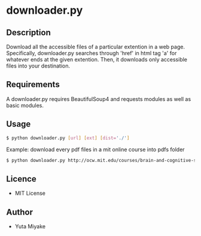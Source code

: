 # downloader.py

## Description
Download all the accessible files of a particular extention in a web page. Specifically, downloader.py searches through 'href' in html tag 'a' for whatever ends at the given extention. Then, it downloads only accessible files into your destination.

## Requirements
A downloader.py requires BeautifulSoup4 and requests modules as well as basic modules.

## Usage
```bash
$ python downloader.py [url] [ext] [dist='./']
```

Example: download every pdf files in a mit online course into pdfs folder
```bash
$ python downloader.py http://ocw.mit.edu/courses/brain-and-cognitive-sciences/9-66j-computational-cognitive-science-fall-2004/lecture-notes/ pdf pdfs
```

## Licence
* MIT License

## Author
* Yuta Miyake